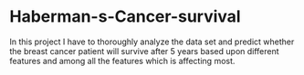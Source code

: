 # Haberman-s-Cancer-survival
In this project I have to thoroughly analyze the data set and predict whether the breast cancer patient will survive after 5 years based upon different features and among all the features which is affecting most.
